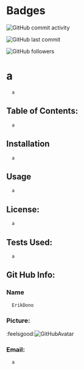 
# Badges
![GitHub commit activity](https://img.shields.io/github/commit-activity/m/ErikDono/a)

![GitHub last commit](https://img.shields.io/github/last-commit/ErikDono/a)

![GitHub followers](https://img.shields.io/github/followers/ErikDono?style=social)


# a 

      a 

## Table of Contents:
      a 

## Installation
      a 

## Usage
      a 

## License:
      a 

## Tests Used:
      a 

## Git Hub Info:
### Name
      ErikDono
### Picture:
:feelsgood:![GitHubAvatar](https://avatars2.githubusercontent.com/u/61159557?v=4) 

### Email:
      a 
